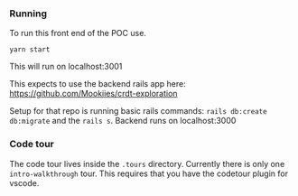 ### Running

To run this front end of the POC use.

`yarn start`

This will run on localhost:3001

This expects to use the backend rails app here: https://github.com/Mookiies/crdt-exploration

Setup for that repo is running basic rails commands:
`rails db:create db:migrate` and the `rails s`. Backend runs on localhost:3000


### Code tour
The code tour lives inside the `.tours` directory. Currently there is only one `intro-walkthrough` tour. 
This requires that you have the codetour plugin for vscode.
